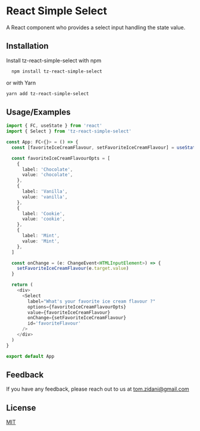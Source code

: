 # React Simple Select

A React component who provides a select input handling the state value.

## Installation

Install tz-react-simple-select with npm

```bash
  npm install tz-react-simple-select
```

or with Yarn

```bash
yarn add tz-react-simple-select
```

## Usage/Examples

```typescript
import { FC, useState } from 'react'
import { Select } from 'tz-react-simple-select'

const App: FC<{}> = () => {
  const [favoriteIceCreamFlavour, setFavoriteIceCreamFlavour] = useState<string>('')

  const favoriteIceCreamFlavourOpts = [
    {
      label: 'Chocolate',
      value: 'chocolate',
    },
    {
      label: 'Vanilla',
      value: 'vanilla',
    },
    {
      label: 'Cookie',
      value: 'cookie',
    },
    {
      label: 'Mint',
      value: 'Mint',
    },
  ]

  const onChange = (e: ChangeEvent<HTMLInputElement>) => {
    setFavoriteIceCreamFlavour(e.target.value)
  }

  return (
    <div>
      <Select
        label="What's your favorite ice cream flavour ?"
        options={favoriteIceCreamFlavourOpts}
        value={favoriteIceCreamFlavour}
        onChange={setFavoriteIceCreamFlavour}
        id='favoriteFlavour'
      />
    </div>
  )
}

export default App
```

## Feedback

If you have any feedback, please reach out to us at tom.zidani@gmail.com

## License

[MIT](https://choosealicense.com/licenses/mit/)
